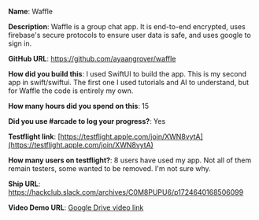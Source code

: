 **Name**: Waffle

**Description**: Waffle is a group chat app. It is end-to-end encrypted, uses firebase's secure protocols to ensure user data is safe, and uses google to sign in.

**GitHub URL**: https://github.com/ayaangrover/waffle

**How did you build this**: I used SwiftUI to build the app. This is my second app in swift/swiftui. The first one I used tutorials and AI to understand, but for Waffle the code is entirely my own.

**How many hours did you spend on this**: 15

**Did you use #arcade to log your progress?**: Yes

**Testflight link**: [https://testflight.apple.com/join/XWN8vytA](https://testflight.apple.com/join/XWN8vytA)

**How many users on testflight?**: 8 users have used my app. Not all of them remain testers, some wanted to be removed. I'm not sure why.

**Ship URL**: https://hackclub.slack.com/archives/C0M8PUPU6/p1724640168506099

**Video Demo URL**: [Google Drive video link]([url](https://drive.google.com/file/d/1iaLhxWsecGlgYKz9Lmx7lLov1CQO3xOZ/view?usp=sharing))
